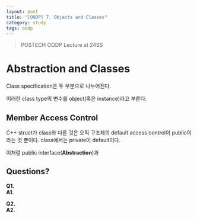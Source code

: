 ```yaml
---
layout: post
title: "[OODP] 7. Objects and Classes"
category: study
tags: oodp
---
```


> POSTECH OODP Lecture at 24SS

# Abstraction and Classes

Class specification은 두 부분으로 나누어진다.

이러한 class type의 변수를 object(혹은 instance)라고 부른다.

## Member Access Control
C++ struct가 class와 다른 것은 오직 구조체의 default access control이 public이라는 것 뿐이다. class에서는 private이 default이다.

이처럼 public interface(**Abstraction**)과 



## Questions?
**Q1.**   <br>
**A1.** 

**Q2.**      <br>
**A2.** 


<!-- Links -->
